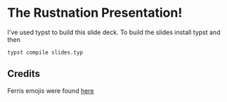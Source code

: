 # The Rustnation Presentation!

I've used typst to build this slide deck. To build the slides install typst
and then 

```
typst compile slides.typ
```

## Credits

Ferris emojis were found [here](https://github.com/jdrouet/ferris-emoji)
